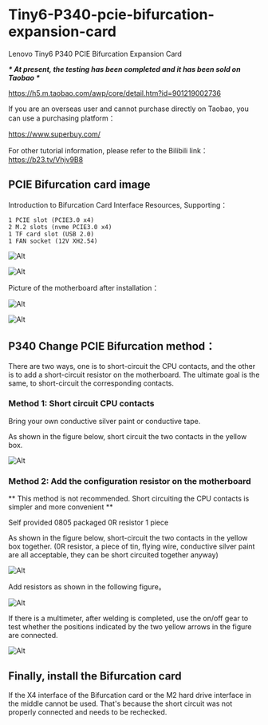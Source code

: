 # Tiny6-P340-pcie-bifurcation-expansion-card
Lenovo Tiny6 P340 PCIE Bifurcation Expansion Card

***\* At present, the testing has been completed and it has been sold on Taobao \****

https://h5.m.taobao.com/awp/core/detail.htm?id=901219002736

If you are an overseas user and cannot purchase directly on Taobao, you can use a purchasing platform：

https://www.superbuy.com/


For other tutorial information, please refer to the Bilibili link： https://b23.tv/Vhjv9B8



## PCIE Bifurcation card image

Introduction to Bifurcation Card Interface Resources, Supporting： 

	1 PCIE slot (PCIE3.0 x4)
	2 M.2 slots (nvme PCIE3.0 x4)
	1 TF card slot (USB 2.0)
	1 FAN socket (12V XH2.54)


![Alt](picture/CARD-1.jpg)

![Alt](picture/CARD-2.jpg)


Picture of the motherboard after installation：

![Alt](picture/MB-1.jpg)

![Alt](picture/MB-2.jpg)



## P340 Change PCIE Bifurcation method：

There are two ways, one is to short-circuit the CPU contacts, and the other is to add a short-circuit resistor on the motherboard. The ultimate goal is the same, to short-circuit the corresponding contacts.

### Method 1: Short circuit CPU contacts

Bring your own conductive silver paint or conductive tape.

As shown in the figure below, short circuit the two contacts in the yellow box.

![Alt](picture/PCIE-BIF-CPU-1.jpg)



### Method 2: Add the configuration resistor on the motherboard

** This method is not recommended. Short circuiting the CPU contacts is simpler and more convenient **

Self provided 0805 packaged 0R resistor 1 piece

As shown in the figure below, short-circuit the two contacts in the yellow box together. (0R resistor, a piece of tin, flying wire, conductive silver paint are all acceptable, they can be short circuited together anyway)

![Alt](picture/PCIE-BIF-MB-1.jpg)


Add resistors as shown in the following figure。

![Alt](picture/PCIE-BIF-MB-2.jpg)

If there is a multimeter, after welding is completed, use the on/off gear to test whether the positions indicated by the two yellow arrows in the figure are connected.

![Alt](picture/PCIE-BIF-MB-3.jpg)


## Finally, install the Bifurcation card

If the X4 interface of the Bifurcation card or the M2 hard drive interface in the middle cannot be used. That's because the short circuit was not properly connected and needs to be rechecked.

